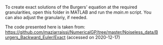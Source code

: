 To create exact solutions of the Burgers' equation at the required granularities, open this folder in MATLAB and run the *main.m* script. You can also adjust the granulariy, if needed.

The code presented here is taken from:
https://github.com/maziarraissi/NumericalGP/tree/master/Noiseless_data/Burgers_Backward_Euler/Exact 
(accessed on 2020-12-17)
